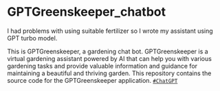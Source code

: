 # GPTGreenskeeper_chatbot
I had problems with using suitable fertilizer so I wrote my assistant using GPT turbo model.

This is GPTGreenskeeper, a gardening chat bot. GPTGreenskeeper is a virtual gardening assistant powered by AI that can help you with various gardening tasks and provide valuable information and guidance for maintaining a beautiful and thriving garden. This repository contains the source code for the GPTGreenskeeper application.
[`#ChatGPT`](#ChatGPT)
